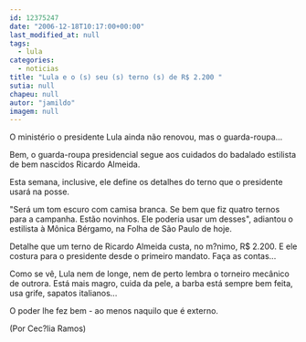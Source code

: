 ```yaml
---
id: 12375247
date: "2006-12-18T10:17:00+00:00"
last_modified_at: null
tags:
  - lula
categories:
  - noticias
title: "Lula e o (s) seu (s) terno (s) de R$ 2.200 "
sutia: null
chapeu: null
autor: "jamildo"
imagem: null
---
```

<p>O minist&eacute;rio o presidente Lula ainda n&atilde;o renovou, mas o guarda-roupa...</p>
<p>Bem, o guarda-roupa presidencial segue aos cuidados do badalado estilista de bem nascidos Ricardo Almeida.</p>
<p>Esta semana, inclusive, ele define os detalhes do terno que o presidente usar&aacute; na posse.</p>
<p>"Ser&aacute; um tom escuro com camisa branca. Se bem que fiz quatro ternos para a campanha. Est&atilde;o novinhos. Ele poderia usar um desses", adiantou o estilista &agrave; M&ocirc;nica B&eacute;rgamo, na Folha de S&atilde;o Paulo de hoje.</p>
<p>Detalhe que um terno de Ricardo Almeida custa, no m?nimo, R$ 2.200. E ele costura para o presidente desde o primeiro mandato. Fa&ccedil;a as contas...</p>
<p>Como se v&ecirc;, Lula nem de longe, nem de perto lembra o torneiro mec&acirc;nico de outrora. Est&aacute; mais magro, cuida da pele, a barba est&aacute; sempre bem feita, usa grife, sapatos italianos...</p>
<p>O poder lhe fez bem - ao menos naquilo que &eacute; externo.</p>
<p>(Por Cec?lia Ramos)</p>
